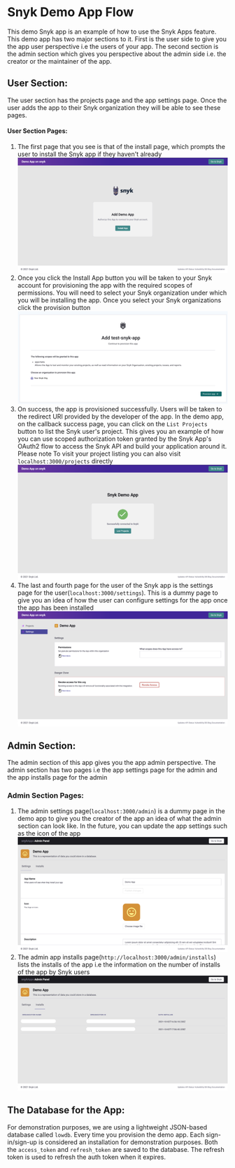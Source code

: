 # Snyk Demo App Flow


This demo Snyk app is an example of how to use the Snyk Apps feature. This demo app has two major sections to it. First is the user side to give you the app user perspective i.e the users of your app. The second section is the admin section which gives you perspective about the admin side i.e. the creator or the maintainer of the app.


## User Section:


The user section has the projects page and the app settings page. Once the user adds the app to their Snyk organization they will be able to see these pages.


#### User Section Pages:

1. The first page that you see is that of the install page, which prompts the user to install the Snyk app if they haven't already
![Install Snyk App](images/user_install.png?raw=true "Install Snyk App")
2. Once you click the Install App button you will be taken to your Snyk account for provisioning the app with the required scopes of permissions. You will need to select your Snyk organization under which you will be installing the app. Once you select your Snyk organizations click the provision button
![Provision Snyk App](images/user_provision_app.png?raw=true "Provision Snyk App")
3. On success, the app is provisioned successfully. Users will be taken to the redirect URI provided by the developer of the app. In the demo app, on the callback success page, you can click on the `List Projects` button to list the Snyk user's project. This gives you an example of how you can use scoped authorization token granted by the Snyk App's OAuth2 flow to access the Snyk API and build your application around it. Please note To visit your project listing you can also visit `localhost:3000/projects` directly
![User Projects Page](images/user_callback_page.png?raw=true "User Projects Page")
1. The last and fourth page for the user of the Snyk app is the settings page for the user(`localhost:3000/settings`). This is a dummy page to give you an idea of how the user can configure settings for the app once the app has been installed
![User App Settings](images/user_app_settings.png?raw=true "User App Settings")

## Admin Section:


The admin section of this app gives you the app admin perspective. The admin section has two pages i.e the app settings page for the admin and the app installs page for the admin

### Admin Section Pages:

1. The admin settings page(`localhost:3000/admin`) is a dummy page in the demo app to give you the creator of the app an idea of what the admin section can look like. In the future, you can update the app settings such as the icon of the app
![Admin App Settings](images/admin_app_settings.png?raw=true "Admin App Settings")
2. The admin app installs page(`http://localhost:3000/admin/installs`) lists the installs of the app i.e the information on the number of installs of the app by Snyk users
![Admin App Installs](images/admin_app_installs.png?raw=true "Admin App Installs")


## The Database for the App:


For demonstration purposes, we are using a lightweight JSON-based database called `lowdb`. Every time you provision the demo app. Each sign-in/sign-up is considered an installation for demonstration purposes. Both the `access_token` and `refresh_token` are saved to the database. The refresh token is used to refresh the auth token when it expires.
